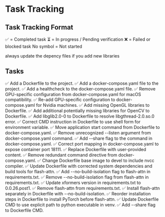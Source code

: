 # Task Tracking

## Task Tracking Format
✅ = Completed task
⏳ = In progress / Pending verification
❌ = Failed or blocked task
No symbol = Not started

always update the depency files if you add new libraries

## Tasks

✅ Add a Dockerfile to the project.
✅ Add a docker-compose.yaml file to the project.
✅ Add a healthcheck to the docker-compose.yaml file.
✅ Remove GPU-specific configuration from docker-compose.yaml for macOS compatibility.
✅ Re-add GPU-specific configuration to docker-compose.yaml for Nvidia machines.
✅ Add missing OpenGL libraries to Dockerfile.
✅ Add additional potentially missing libraries for OpenCV to Dockerfile.
✅ Add libglib2.0-0 to Dockerfile to resolve libgthread-2.0.so.0 error.
✅ Correct CMD instruction in Dockerfile to use shell form for environment variable.
✅ Move application start command from Dockerfile to docker-compose.yaml.
✅ Remove unrecognized --listen argument from docker-compose.yaml command.
✅ Add --share flag to the command in docker-compose.yaml.
✅ Correct port mapping in docker-compose.yaml to expose container port 18111.
✅ Replace Dockerfile with user-provided content.
✅ Remove redundant command directive from docker-compose.yaml.
✅ Change Dockerfile base image to devel to include nvcc compiler.
✅ Update Dockerfile with corrected system dependencies and build tools for flash-attn.
✅ Add --no-build-isolation flag to flash-attn in requirements.txt.
✅ Remove --no-build-isolation flag from flash-attn in requirements.txt.
✅ Update xformers version in requirements.txt to 0.0.26.post1.
✅ Remove flash-attn from requirements.txt.
✅ Install flash-attn separately in Dockerfile with --no-build-isolation.
✅ Reorder installation steps in Dockerfile to install PyTorch before flash-attn.
✅ Update Dockerfile CMD to use explicit path to python executable in venv.
✅ Add --share flag to Dockerfile CMD.